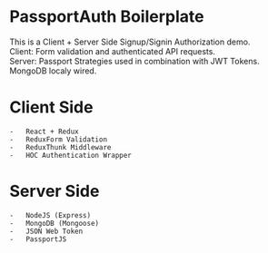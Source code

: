 # PassportAuth Boilerplate
This is a Client + Server Side Signup/Signin Authorization demo.   
Client: Form validation and authenticated API requests.  
Server: Passport Strategies used in combination with JWT Tokens. MongoDB localy wired.  

# Client Side 

    -   React + Redux
    -   ReduxForm Validation
    -   ReduxThunk Middleware
    -   HOC Authentication Wrapper

# Server Side 

    -   NodeJS (Express)
    -   MongoDB (Mongoose)
    -   JSON Web Token
    -   PassportJS